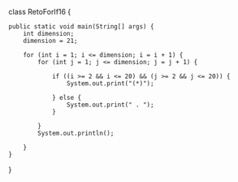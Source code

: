 class RetoForIf16 {

    public static void main(String[] args) {
        int dimension;
        dimension = 21;

        for (int i = 1; i <= dimension; i = i + 1) {
            for (int j = 1; j <= dimension; j = j + 1) {

                if ((i >= 2 && i <= 20) && (j >= 2 && j <= 20)) {
                    System.out.print("(*)");

                } else {
                    System.out.print(" . ");
                }

            }
            System.out.println();

        }
    }

}
